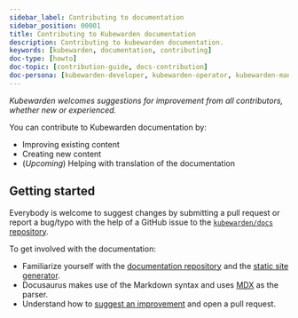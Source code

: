 ```yaml
---
sidebar_label: Contributing to documentation
sidebar_position: 00001
title: Contributing to Kubewarden documentation
description: Contributing to kubewarden documentation.
keywords: [kubewarden, documentation, contributing]
doc-type: [howto]
doc-topic: [contribution-guide, docs-contribution]
doc-persona: [kubewarden-developer, kubewarden-operator, kubewarden-manager]
---
```


_Kubewarden welcomes suggestions for improvement from all contributors, whether new or experienced._

You can contribute to Kubewarden documentation by:

- Improving existing content
- Creating new content
- (_Upcoming_) Helping with translation of the documentation

## Getting started

Everybody is welcome to suggest changes by submitting a pull request
or report a bug/typo with the help of a GitHub issue to the
[`kubewarden/docs` repository](https://github.com/kubewarden/docs).

To get involved with the documentation:

- Familiarize yourself with the [documentation repository](https://github.com/kubewarden/docs)
and the [static site generator](https://docusaurus.io/).
- Docusaurus makes use of the Markdown syntax and uses [MDX](https://mdxjs.com/) as the parser.
- Understand how to [suggest an improvement](./suggesting-an-improvement) and open a pull request.
